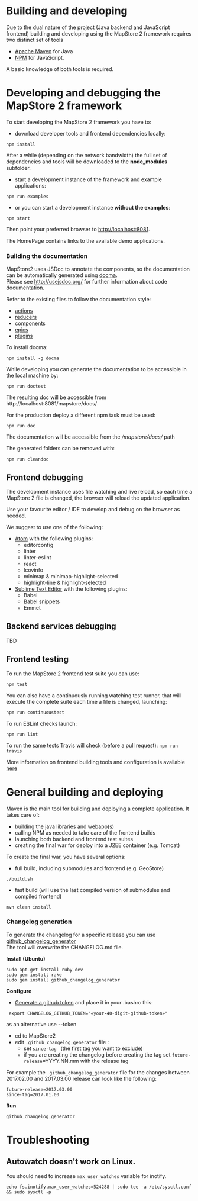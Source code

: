 # Building and developing

Due to the dual nature of the project (Java backend and JavaScript frontend) building and developing using the MapStore 2 framework requires two distinct set of tools
 * [Apache Maven](https://maven.apache.org/) for Java
 * [NPM](https://www.npmjs.com/) for JavaScript.

A basic knowledge of both tools is required.

# Developing and debugging the MapStore 2 framework
To start developing the MapStore 2 framework you have to:
 * download developer tools and frontend dependencies locally:

`npm install`

After a while (depending on the network bandwidth) the full set of dependencies and tools will be downloaded to the **node_modules** subfolder.

 * start a development instance of the framework and example applications:

`npm run examples`

 * or you can start a development instance **without the examples**:

`npm start`

Then point your preferred browser to [http://localhost:8081](http://localhost:8081).

The HomePage contains links to the available demo applications.

### Building the documentation

MapStore2 uses JSDoc to annotate the components, so the documentation can be automatically generated using [docma](http://onury.github.io/docma/).  
Please see http://usejsdoc.org/ for further information about code documentation.  

Refer to the existing files to follow the documentation style:

* [actions](https://github.com/geosolutions-it/MapStore2/blob/master/web/client/actions/controls.js)
* [reducers](https://github.com/geosolutions-it/MapStore2/blob/master/web/client/reducers/controls.js)
* [components](https://github.com/geosolutions-it/MapStore2/blob/master/web/client/components/buttons/FullScreenButton.jsx)
* [epics](https://github.com/geosolutions-it/MapStore2/blob/master/web/client/epics/fullscreen.js)
* [plugins](https://github.com/geosolutions-it/MapStore2/blob/master/web/client/plugins/Login.jsx)

To install docma:

`npm install -g docma`

While developing you can generate the documentation to be accessible in the local machine by:

`npm run doctest`

The resulting doc will be accessible from http://localhost:8081/mapstore/docs/

For the production deploy a different npm task must be used:

`npm run doc`

The documentation will be accessible from the */mapstore/docs/* path

The generated folders can be removed with:

`npm run cleandoc`

## Frontend debugging
The development instance uses file watching and live reload, so each time a MapStore 2 file is changed, the browser will reload the updated application.

Use your favourite editor / IDE to develop and debug on the browser as needed.

We suggest to use one of the following:

 * [Atom](https://atom.io/) with the following plugins:
   - editorconfig
   - linter
   - linter-eslint
   - react
   - lcovinfo
   - minimap & minimap-highlight-selected
   - highlight-line & highlight-selected
 * [Sublime Text Editor](http://www.sublimetext.com/) with the following plugins:
   - Babel
   - Babel snippets
   - Emmet

## Backend services debugging
TBD

## Frontend testing
To run the MapStore 2 frontend test suite you can use:

`npm test`

You can also have a continuously running watching test runner, that will execute the complete suite each time a file is changed, launching:

`npm run continuoustest`

To run ESLint checks launch:

`npm run lint`

To run the same tests Travis will check (before a pull request):
`npm run travis`

More information on frontend building tools and configuration is available [here](frontend-building-tools-and-configuration)

# General building and deploying
Maven is the main tool for building and deploying a complete application. It takes care of:
 * building the java libraries and webapp(s)
 * calling NPM as needed to take care of the frontend builds
 * launching both backend and frontend test suites
 * creating the final war for deploy into a J2EE container (e.g. Tomcat)

To create the final war, you have several options:
 * full build, including submodules and frontend (e.g. GeoStore)

`./build.sh`

 * fast build (will use the last compiled version of submodules and compiled frontend)

`mvn clean install`

### Changelog generation

To generate the changelog for a specific release you can use [github_changelog_generator](https://github.com/skywinder/github-changelog-generator)  
The tool will overwrite the CHANGELOG.md file.

**Install (Ubuntu)**
```
sudo apt-get install ruby-dev
sudo gem install rake
sudo gem install github_changelog_generator
```

**Configure**
 * [Generate a github token](https://github.com/settings/tokens/new?description=GitHub%20Changelog%20Generator%20token) and place it in your .bashrc this: 
```
 export CHANGELOG_GITHUB_TOKEN="«your-40-digit-github-token»" 
```
as an alternative use --token

* cd to MapStore2
* edit `.github_changelog_generator` file : 
   * set `since-tag ` (the first tag you want to exclude) 
   * if you are creating the changelog before creating the tag set `future-release`=YYYY.NN.mm with the release tag

For example the `.github_changelog_generator` file for the changes between 2017.02.00 and 2017.03.00 release can look like the following:
    
    future-release=2017.03.00
    since-tag=2017.01.00
   
**Run**
```
github_changelog_generator
```

# Troubleshooting

## Autowatch doesn't work on Linux.
You should need to increase `max_user_watches` variable for inotify.
```
echo fs.inotify.max_user_watches=524288 | sudo tee -a /etc/sysctl.conf && sudo sysctl -p
```
